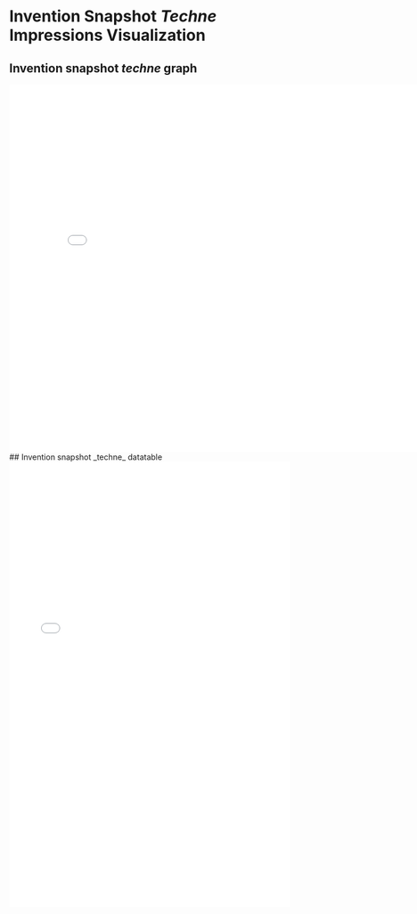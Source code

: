 # Invention Snapshot _Techne_ Impressions Visualization
## Invention snapshot _techne_ graph
<iframe src="visualizations/invention_visualization.html"
    sandbox="allow-same-origin allow-scripts"
    width="810"
    height="660"
    scrolling="yes"
    seamless="seamless"
    frameborder="0">
</iframe>
## Invention snapshot _techne_ datatable
<iframe src="visualizations/invention_datatable.html"
    sandbox="allow-same-origin allow-scripts"
    width="100%"
    height="800"
    scrolling="yes"
    seamless="seamless"
    frameborder="0">
</iframe>
